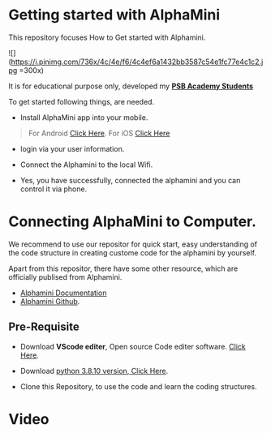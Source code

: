 # Getting started with AlphaMini

This repository focuses How to Get started with Alphamini. 

![](https://i.pinimg.com/736x/4c/4e/f6/4c4ef6a1432bb3587c54e1fc77e4c1c2.jpg =300x)

It is for educational purpose only, developed my [**PSB Academy Students**](https://www.psb-academy.edu.sg/)

To get started following things, are needed.
*    Install AlphaMini app into your mobile. 
> For Android [Click Here](https://play.google.com/store/apps/details?id=com.ubtechinc.alpha.mini.edu&hl=en_SG&pli=1).
   For iOS [Click Here](https://apps.apple.com/us/app/alphamini/id1471118209) 

* login via your user information.

* Connect the Alphamini to the local Wifi.

* Yes, you have successfully, connected the alphamini and you can control it via phone.


# Connecting AlphaMini to Computer.

We recommend to use our repositor for quick start, easy understanding of the code structure in creating custome code for the alphamini by yourself.

Apart from this repositor, there have some other resource, which are officially publised from Alphamini.
* [Alphamini Documentation](https://docs.ubtrobot.com/alphamini/python-sdk-en/)  
* [Alphamini Github](https://github.com/marklogg/mini_demo).


## Pre-Requisite

* Download **VScode editer**, Open source Code editer software. [Click Here](https://code.visualstudio.com/).

* Download [python 3.8.10 version, Click Here](https://www.python.org/downloads/release/python-3810/).

* Clone this Repository, to use the code and learn the coding structures.

# Video 





